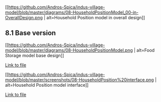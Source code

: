 
[[https://github.com/Andros-Spica/indus-village-model/blob/master/diagrams/08-HouseholdPositionModel_00-in-OverallDesign.png | alt=Household Position model in overall design]]

## 8.1 Base version

[[https://github.com/Andros-Spica/indus-village-model/blob/master/diagrams/08-HouseholdPositionModel.png | alt=Food Storage model base design]]

[Link to file](https://https://github.com/Andros-Spica/indus-village-model/blob/master/diagrams/08-HouseholdPositionModel.png)

[[https://github.com/Andros-Spica/indus-village-model/blob/master/screenshots/08-HouseholdPosition%20interface.png | alt=Household Position model interface]]

[Link to file](https://https://github.com/Andros-Spica/indus-village-model/blob/master/screenshots/08-HouseholdPosition%20interface.png)
